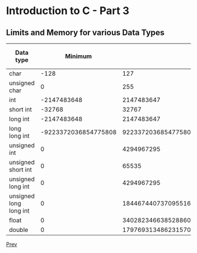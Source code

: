 # Introduction to C - Part 3

## Limits and Memory for various Data Types

|Data type|Minimum|Maximum|Memory (in bytes)|
|---|---|---|---|
|char|-128|127|1|
|unsigned char|0|255|1|
|int|-2147483648|2147483647|4|
|short int|-32768|32767|2|
|long int|-2147483648|2147483647|4|
|long long int|-9223372036854775808|9223372036854775807|8|
|unsigned int|0|4294967295|4|
|unsigned short int|0|65535|2|
|unsigned long int|0|4294967295|4|
|unsigned long long int|0|18446744073709551615|8|
|float|0|340282346638528860000000000000000000000.000000|4|
|double|0|17976931348623157000...(289 more 0s).000000|8|

[Prev](Intro_to_C(2).md)
